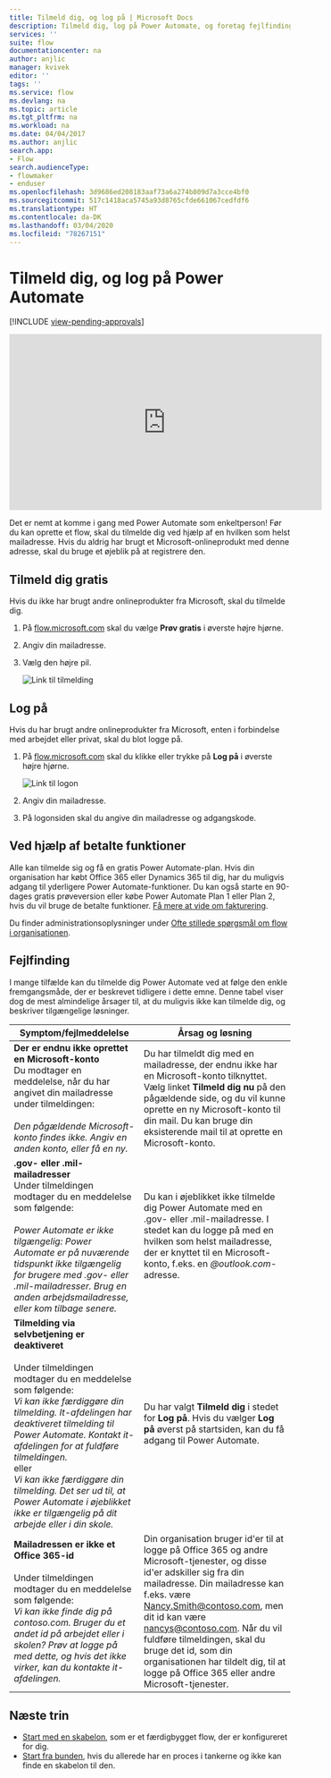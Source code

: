```yaml
---
title: Tilmeld dig, og log på | Microsoft Docs
description: Tilmeld dig, log på Power Automate, og foretag fejlfinding af problemer i forbindelse med denne proces.
services: ''
suite: flow
documentationcenter: na
author: anjlic
manager: kvivek
editor: ''
tags: ''
ms.service: flow
ms.devlang: na
ms.topic: article
ms.tgt_pltfrm: na
ms.workload: na
ms.date: 04/04/2017
ms.author: anjlic
search.app:
- Flow
search.audienceType:
- flowmaker
- enduser
ms.openlocfilehash: 3d9686ed208183aaf73a6a274b809d7a3cce4bf0
ms.sourcegitcommit: 517c1418aca5745a93d8765cfde661067cedfdf6
ms.translationtype: HT
ms.contentlocale: da-DK
ms.lasthandoff: 03/04/2020
ms.locfileid: "78267151"
---
```

# <a name="sign-up-and-sign-in-for-power-automate"></a>Tilmeld dig, og log på Power Automate

[!INCLUDE [view-pending-approvals](includes/cc-rebrand.md)]

<iframe width="560" height="315" src="https://www.youtube.com/embed/cRkmSZrctLc?list=PL8nfc9haGeb55I9wL9QnWyHp3ctU2_ThF" frameborder="0" allowfullscreen></iframe>

Det er nemt at komme i gang med Power Automate som enkeltperson! Før du kan oprette et flow, skal du tilmelde dig ved hjælp af en hvilken som helst mailadresse. Hvis du aldrig har brugt et Microsoft-onlineprodukt med denne adresse, skal du bruge et øjeblik på at registrere den.

## <a name="sign-up-free"></a>Tilmeld dig gratis
Hvis du ikke har brugt andre onlineprodukter fra Microsoft, skal du tilmelde dig.

1. På [flow.microsoft.com](https://flow.microsoft.com) skal du vælge **Prøv gratis** i øverste højre hjørne.
2. Angiv din mailadresse.
3. Vælg den højre pil.

    ![Link til tilmelding](./media/sign-up-sign-in/signup.png)

## <a name="sign-in"></a>Log på
Hvis du har brugt andre onlineprodukter fra Microsoft, enten i forbindelse med arbejdet eller privat, skal du blot logge på.

1. På [flow.microsoft.com](https://flow.microsoft.com) skal du klikke eller trykke på **Log på** i øverste højre hjørne.

    ![Link til logon](./media/sign-up-sign-in/signin.png)
2. Angiv din mailadresse.
3. På logonsiden skal du angive din mailadresse og adgangskode.

## <a name="using-paid-features"></a>Ved hjælp af betalte funktioner
Alle kan tilmelde sig og få en gratis Power Automate-plan. Hvis din organisation har købt Office 365 eller Dynamics 365 til dig, har du muligvis adgang til yderligere Power Automate-funktioner. Du kan også starte en 90-dages gratis prøveversion eller købe Power Automate Plan 1 eller Plan 2, hvis du vil bruge de betalte funktioner. [Få mere at vide om fakturering](billing-questions.md).

Du finder administrationsoplysninger under [Ofte stillede spørgsmål om flow i organisationen](organization-q-and-a.md).

## <a name="troubleshooting"></a>Fejlfinding
I mange tilfælde kan du tilmelde dig Power Automate ved at følge den enkle fremgangsmåde, der er beskrevet tidligere i dette emne. Denne tabel viser dog de mest almindelige årsager til, at du muligvis ikke kan tilmelde dig, og beskriver tilgængelige løsninger.


|                                                                                                                                                                                       Symptom/fejlmeddelelse                                                                                                                                                                                        |                                                                                                                                                                              Årsag og løsning                                                                                                                                                                              |
|------------------------------------------------------------------------------------------------------------------------------------------------------------------------------------------------------------------------------------------------------------------------------------------------------------------------------------------------------------------------------------------------------|--------------------------------------------------------------------------------------------------------------------------------------------------------------------------------------------------------------------------------------------------------------------------------------------------------------------------------------------------------------------------------|
|                                                                                       **Der er endnu ikke oprettet en Microsoft-konto** <br> Du modtager en meddelelse, når du har angivet din mailadresse under tilmeldingen:<br><br> *Den pågældende Microsoft-konto findes ikke. Angiv en anden konto, eller få en ny.*                                                                                       |                                              Du har tilmeldt dig med en mailadresse, der endnu ikke har en Microsoft-konto tilknyttet. Vælg linket **Tilmeld dig nu** på den pågældende side, og du vil kunne oprette en ny Microsoft-konto til din mail. Du kan bruge din eksisterende mail til at oprette en Microsoft-konto.                                               |
|                                                  **.gov- eller .mil-mailadresser**<br>Under tilmeldingen modtager du en meddelelse som følgende:<br><br>*Power Automate er ikke tilgængelig: Power Automate er på nuværende tidspunkt ikke tilgængelig for brugere med .gov- eller .mil-mailadresser. Brug en anden arbejdsmailadresse, eller kom tilbage senere.*                                                  |                                                                                            Du kan i øjeblikket ikke tilmelde dig Power Automate med en .gov- eller .mil-mailadresse. I stedet kan du logge på med en hvilken som helst mailadresse, der er knyttet til en Microsoft-konto, f.eks. en *\@outlook.com*-adresse.                                                                                             |
| **Tilmelding via selvbetjening er deaktiveret**<br><br>Under tilmeldingen modtager du en meddelelse som følgende:<br>*Vi kan ikke færdiggøre din tilmelding. It-afdelingen har deaktiveret tilmelding til Power Automate. Kontakt it-afdelingen for at fuldføre tilmeldingen.* <br>eller<br> *Vi kan ikke færdiggøre din tilmelding. Det ser ud til, at Power Automate i øjeblikket ikke er tilgængelig på dit arbejde eller i din skole.* |                                                                                        Du har valgt **Tilmeld dig** i stedet for **Log på**. Hvis du vælger **Log på** øverst på startsiden, kan du få adgang til Power Automate.                                                                                        |
|                                                   **Mailadressen er ikke et Office 365-id**<br><br>Under tilmeldingen modtager du en meddelelse som følgende:<br>*Vi kan ikke finde dig på contoso.com.  Bruger du et andet id på arbejdet eller i skolen? Prøv at logge på med dette, og hvis det ikke virker, kan du kontakte it-afdelingen.*                                                    | Din organisation bruger id'er til at logge på Office 365 og andre Microsoft-tjenester, og disse id'er adskiller sig fra din mailadresse. Din mailadresse kan f.eks. være Nancy.Smith@contoso.com, men dit id kan være nancys@contoso.com. Når du vil fuldføre tilmeldingen, skal du bruge det id, som din organisationen har tildelt dig, til at logge på Office 365 eller andre Microsoft-tjenester. |

## <a name="next-steps"></a>Næste trin
* [Start med en skabelon](get-started-logic-template.md), som er et færdigbygget flow, der er konfigureret for dig.
* [Start fra bunden](get-started-logic-flow.md), hvis du allerede har en proces i tankerne og ikke kan finde en skabelon til den.

